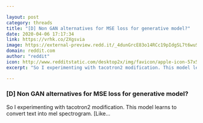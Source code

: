```yaml
---

layout: post
category: threads
title: "[D] Non GAN alternatives for MSE loss for generative model?"
date: 2020-04-06 17:17:34
link: https://vrhk.co/2Xgsvia
image: https://external-preview.redd.it/_4dunGrcE83o14RCc19pIdgSL7t6wuSjC8TCZgaux6E.png?width=1178&height=313&auto=webp&crop=1178:313,smart&s=c8cac1c8dbd5a93860ac3078a7ffad0bbd0c3a70
domain: reddit.com
author: "reddit"
icon: http://www.redditstatic.com/desktop2x/img/favicon/apple-icon-57x57.png
excerpt: "So I experimenting with tacotron2 modification. This model learns to convert text into mel spectrogram. [Like..."

---
```


### [D] Non GAN alternatives for MSE loss for generative model?

So I experimenting with tacotron2 modification. This model learns to convert text into mel spectrogram. [Like...